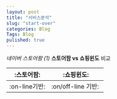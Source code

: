 ```yaml
---
layout: post
title: "서비스분석"
slug: "start-over"
categories: Blog
Tags: Blog
pulished: true
---
```


_네이버 스토어팜 (1)_
**스토어팜 vs 쇼핑윈도** 비교

| :스토어팜: | :쇼핑윈도: |
| --- | --- |
| :on-line기반:  | :on/off-line 기반:  |

  





